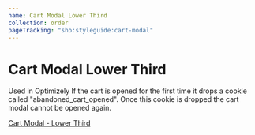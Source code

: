 ```yaml
---
name: Cart Modal Lower Third
collection: order
pageTracking: "sho:styleguide:cart-modal"
---
```


# Cart Modal Lower Third

Used in Optimizely
If the cart is opened for the first time it drops a cookie called "abandoned_cart_opened". Once this cookie is dropped the cart modal cannot be opened again.

<a class="button--solid-red" href="#/cart-lower-third/open">Cart Modal - Lower Third</a>

